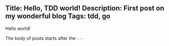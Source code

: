 Title: Hello, TDD world!
Description: First post on my wonderful blog
Tags: tdd, go
---
Hello world!

The body of posts starts after the `---`
